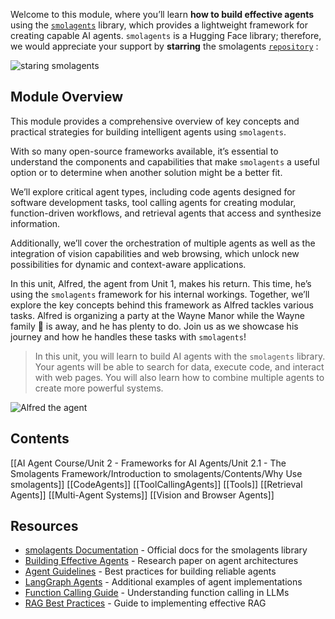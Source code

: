 Welcome to this module, where you’ll learn **how to build effective agents** using the [`smolagents`](https://github.com/huggingface/smolagents) library, which provides a lightweight framework for creating capable AI agents.
`smolagents` is a Hugging Face library; therefore, we would appreciate your support by **starring** the smolagents [`repository`](https://github.com/huggingface/smolagents) :

![staring smolagents](https://huggingface.co/datasets/agents-course/course-images/resolve/main/en/unit2/smolagents/star_smolagents.gif)

## Module Overview

This module provides a comprehensive overview of key concepts and practical strategies for building intelligent agents using `smolagents`.

With so many open-source frameworks available, it’s essential to understand the components and capabilities that make `smolagents` a useful option or to determine when another solution might be a better fit.

We’ll explore critical agent types, including code agents designed for software development tasks, tool calling agents for creating modular, function-driven workflows, and retrieval agents that access and synthesize information.

Additionally, we’ll cover the orchestration of multiple agents as well as the integration of vision capabilities and web browsing, which unlock new possibilities for dynamic and context-aware applications.

In this unit, Alfred, the agent from Unit 1, makes his return. This time, he’s using the `smolagents` framework for his internal workings. Together, we’ll explore the key concepts behind this framework as Alfred tackles various tasks. Alfred is organizing a party at the Wayne Manor while the Wayne family 🦇 is away, and he has plenty to do. Join us as we showcase his journey and how he handles these tasks with `smolagents`!

>In this unit, you will learn to build AI agents with the `smolagents` library. Your agents will be able to search for data, execute code, and interact with web pages. You will also learn how to combine multiple agents to create more powerful systems.

![Alfred the agent](https://huggingface.co/datasets/agents-course/course-images/resolve/main/en/unit1/this-is-alfred.jpg)

## Contents

[[AI Agent Course/Unit 2 - Frameworks for AI Agents/Unit 2.1 - The Smolagents Framework/Introduction to smolagents/Contents/Why Use smolagents]]
[[CodeAgents]]
[[ToolCallingAgents]]
[[Tools]]
[[Retrieval Agents]]
[[Multi-Agent Systems]]
[[Vision and Browser Agents]]


## Resources

- [smolagents Documentation](https://huggingface.co/docs/smolagents) - Official docs for the smolagents library
- [Building Effective Agents](https://www.anthropic.com/research/building-effective-agents) - Research paper on agent architectures
- [Agent Guidelines](https://huggingface.co/docs/smolagents/tutorials/building_good_agents) - Best practices for building reliable agents
- [LangGraph Agents](https://langchain-ai.github.io/langgraph/) - Additional examples of agent implementations
- [Function Calling Guide](https://platform.openai.com/docs/guides/function-calling) - Understanding function calling in LLMs
- [RAG Best Practices](https://www.pinecone.io/learn/retrieval-augmented-generation/) - Guide to implementing effective RAG
